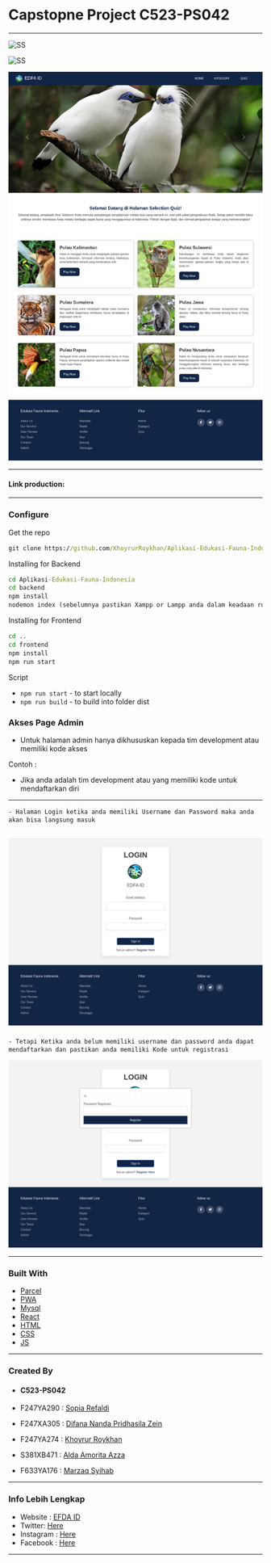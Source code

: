 


# Capstopne Project C523-PS042

---
![SS](foto/landinpage.png)

![SS](foto/home.png)

![SS](foto/selection-quiz.png)

---


#### Link production: []()



---

### Configure

Get the repo

```cmd
git clone https://github.com/KhoyrurRoykhan/Aplikasi-Edukasi-Fauna-Indonesia.git
```

Installing for Backend

```cmd
cd Aplikasi-Edukasi-Fauna-Indonesia
cd backend
npm install
nodemon index (sebelumnya pastikan Xampp or Lampp anda dalam keadaan running)
```
Installing for Frontend

```cmd
cd ..
cd frontend
npm install
npm run start
``` 
Script

- `npm run start` - to start locally
- `npm run build` - to build into folder dist

### Akses Page Admin
- Untuk halaman admin hanya dikhususkan kepada tim development atau memiliki kode akses

Contoh :

- Jika anda adalah tim development atau yang memiliki kode untuk mendaftarkan diri 

---
    - Halaman Login ketika anda memiliki Username dan Password maka anda akan bisa langsung masuk
![SS](foto/login-admin.png)
---

    - Tetapi Ketika anda belum memiliki username dan password anda dapat mendaftarkan dan pastikan anda memiliki Kode untuk registrasi 
![SS](foto/login-dengan-token-admin.png)





---

### Built With

- [Parcel](https://parceljs.org/)
- [PWA](https://developers.google.com/web/progressive-web-apps)
- [Mysql](https://mariadb.org/)
- [React](https://react.dev/)
- [HTML](https://www.w3schools.com/html/)
- [CSS](https://www.w3schools.com/css/)
- [JS](https://www.javascript.com/)


---

### Created By
 - #### C523-PS042



- F247YA290 : [Sopia Refaldi](https://github.com/Srefaldi)
- F247XA305 : [Difana Nanda Pridhasila Zein](https://github.com/nandaazein)
- F247YA274 : [Khoyrur Roykhan](https://github.com/KhoyrurRoykhan)

 
- S381XB471 : [Alda Amorita Azza](https://github.com/aldaaaaa)
- F633YA176 : [Marzaq Syihab](https://github.com/MarzaqSyihab)

---

### Info Lebih Lengkap

- Website : [EFDA ID](https://firmanjabar.my.id)
- Twitter: [Here](https://twitter.com/edfa_id)
- Instagram : [Here](https://www.instagram.com/edfa_id)
- Facebook : [Here](https://www.facebook.com/profile.php?id=61554381522504&mibextid=ZbWKwL)

---
